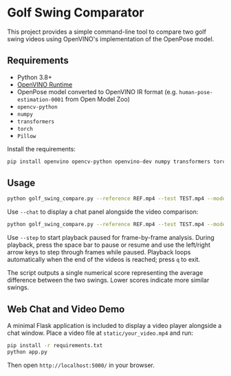 # Golf Swing Comparator

This project provides a simple command-line tool to compare two golf swing videos using OpenVINO's implementation of the OpenPose model.

## Requirements
- Python 3.8+
- [OpenVINO Runtime](https://docs.openvino.ai/latest/openvino_docs_install_guides.html)
- OpenPose model converted to OpenVINO IR format (e.g. `human-pose-estimation-0001` from Open Model Zoo)
- `opencv-python`
- `numpy`
- `transformers`
- `torch`
- `Pillow`

Install the requirements:

```bash
pip install openvino opencv-python openvino-dev numpy transformers torch Pillow
```

## Usage

```bash
python golf_swing_compare.py --reference REF.mp4 --test TEST.mp4 --model human-pose-estimation-0001.xml
```

Use `--chat` to display a chat panel alongside the video comparison:

```bash
python golf_swing_compare.py --reference REF.mp4 --test TEST.mp4 --model human-pose-estimation-0001.xml --chat
```

Use `--step` to start playback paused for frame-by-frame analysis. During
playback, press the space bar to pause or resume and use the left/right arrow
keys to step through frames while paused. Playback loops automatically when
the end of the videos is reached; press `q` to exit.

The script outputs a single numerical score representing the average difference between the two swings. Lower scores indicate more similar swings.


## Web Chat and Video Demo

A minimal Flask application is included to display a video player alongside a chat window. Place a video file at `static/your_video.mp4` and run:

```bash
pip install -r requirements.txt
python app.py
```

Then open `http://localhost:5000/` in your browser.
